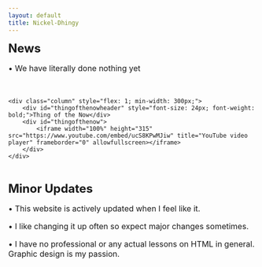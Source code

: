 ```yaml
---
layout: default
title: Nickel-Dhingy
---
```


<div id="container" style="display: flex; flex-wrap: wrap; gap: 20px;">
    <div class="column" style="flex: 1; min-width: 300px;">
        <div id="newstitle" style="font-size: 24px; font-weight: bold;">News</div>
        <div id="newscontent" style="font-size: 16px;">
            <p>• We have literally done nothing yet</p>
        </div>
    </div>

    <div class="column" style="flex: 1; min-width: 300px;">
        <div id="thingofthenowheader" style="font-size: 24px; font-weight: bold;">Thing of the Now</div>
        <div id="thingofthenow">
            <iframe width="100%" height="315" src="https://www.youtube.com/embed/ucS8KPwMJiw" title="YouTube video player" frameborder="0" allowfullscreen></iframe>
        </div>
    </div>
</div>

<div class="row" style="margin-top: 30px;">
    <div class="column full-width" style="width: 100%;">
        <div id="sutitle" style="font-size: 24px; font-weight: bold;">Minor Updates</div>
        <div id="sucontent" style="font-size: 16px;">
            <p>• This website is actively updated when I feel like it.</p>
            <p>• I like changing it up often so expect major changes sometimes.</p>
            <p>• I have no professional or any actual lessons on HTML in general. Graphic design is my passion.</p>
        </div>
    </div>
</div>
